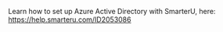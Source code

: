 Learn how to set up Azure Active Directory with SmarterU, here: 
https://help.smarteru.com/ID2053086
